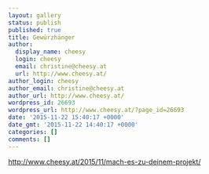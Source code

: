 ```yaml
---
layout: gallery
status: publish
published: true
title: Gewürzhänger
author:
  display_name: cheesy
  login: cheesy
  email: christine@cheesy.at
  url: http://www.cheesy.at/
author_login: cheesy
author_email: christine@cheesy.at
author_url: http://www.cheesy.at/
wordpress_id: 26693
wordpress_url: http://www.cheesy.at/?page_id=26693
date: '2015-11-22 15:40:17 +0000'
date_gmt: '2015-11-22 14:40:17 +0000'
categories: []
comments: []
---
```

http://www.cheesy.at/2015/11/mach-es-zu-deinem-projekt/

